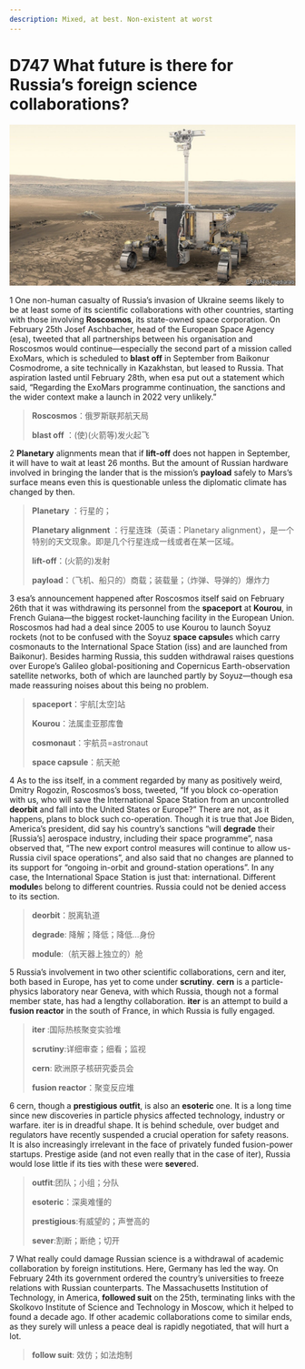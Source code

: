 ```yaml
---
description: Mixed, at best. Non-existent at worst
---
```


# D747 What future is there for Russia’s foreign science collaborations?
![](./img/boxcn8EH0eK70xnKJY2EIEGgQsh.png)

1 One non-human casualty of Russia’s invasion of Ukraine seems likely to be at least some of its scientific collaborations with other countries, starting with those involving **Roscosmos**, its state-owned space corporation. On February 25th Josef Aschbacher, head of the European Space Agency (esa), tweeted that all partnerships between his organisation and Roscosmos would continue—especially the second part of a mission called ExoMars, which is scheduled to **blast off** in September from Baikonur Cosmodrome, a site technically in Kazakhstan, but leased to Russia. That aspiration lasted until February 28th, when esa put out a statement which said, “Regarding the ExoMars programme continuation, the sanctions and the wider context make a launch in 2022 very unlikely.”

> **Roscosmos**：俄罗斯联邦航天局
>
> **blast off** ：(使)(火箭等)发火起飞
>

2 **Planetary** alignments mean that if **lift-off** does not happen in September, it will have to wait at least 26 months. But the amount of Russian hardware involved in bringing the lander that is the mission’s **payload** safely to Mars’s surface means even this is questionable unless the diplomatic climate has changed by then.

> **Planetary** ：行星的；
>
> **Planetary alignment** ：行星连珠（英语：Planetary alignment），是一个特别的天文现象。即是几个行星连成一线或者在某一区域。
>
> **lift-off**：(火箭的)发射
>
> **payload**：（飞机、船只的）商载；装载量；（炸弹、导弹的）爆炸力
>

3 esa’s announcement happened after Roscosmos itself said on February 26th that it was withdrawing its personnel from the **spaceport** at **Kourou**, in French Guiana—the biggest rocket-launching facility in the European Union. Roscosmos had had a deal since 2005 to use Kourou to launch Soyuz rockets (not to be confused with the Soyuz **space capsule**s which carry cosmonauts to the International Space Station (iss) and are launched from Baikonur). Besides harming Russia, this sudden withdrawal raises questions over Europe’s Galileo global-positioning and Copernicus Earth-observation satellite networks, both of which are launched partly by Soyuz—though esa made reassuring noises about this being no problem.

> **spaceport**：宇航[太空]站
>
> **Kourou**：法属圭亚那库鲁
>
> **cosmonaut**：宇航员=astronaut
>
> **space capsule**：航天舱
>

4 As to the iss itself, in a comment regarded by many as positively weird, Dmitry Rogozin, Roscosmos’s boss, tweeted, “If you block co-operation with us, who will save the International Space Station from an uncontrolled **deorbit** and fall into the United States or Europe?” There are not, as it happens, plans to block such co-operation. Though it is true that Joe Biden, America’s president, did say his country’s sanctions “will **degrade** their [Russia’s] aerospace industry, including their space programme”, nasa observed that, “The new export control measures will continue to allow us-Russia civil space operations”, and also said that no changes are planned to its support for “ongoing in-orbit and ground-station operations”. In any case, the International Space Station is just that: international. Different **module**s belong to different countries. Russia could not be denied access to its section.

> **deorbit**：脱离轨道
>
> **degrade**: 降解；降低；降低…身份
>
> **module**:（航天器上独立的）舱
>

5 Russia’s involvement in two other scientific collaborations, cern and iter, both based in Europe, has yet to come under **scrutiny**. **cern** is a particle-physics laboratory near Geneva, with which Russia, though not a formal member state, has had a lengthy collaboration. **iter** is an attempt to build a **fusion reactor** in the south of France, in which Russia is fully engaged.

> **iter** :国际热核聚变实验堆
>
> **scrutiny**:详细审查；细看；监视
>
> **cern**: 欧洲原子核研究委员会
>
> **fusion reactor**：聚变反应堆
>

6 cern, though a **prestigious** **outfit**, is also an **esoteric** one. It is a long time since new discoveries in particle physics affected technology, industry or warfare. iter is in dreadful shape. It is behind schedule, over budget and regulators have recently suspended a crucial operation for safety reasons. It is also increasingly irrelevant in the face of privately funded fusion-power startups. Prestige aside (and not even really that in the case of iter), Russia would lose little if its ties with these were **sever**ed.

> **outfit**:团队；小组；分队
>
> **esoteric**：深奥难懂的
>
> **prestigious**:有威望的；声誉高的
>
> **sever**:割断；断绝；切开
>

7 What really could damage Russian science is a withdrawal of academic collaboration by foreign institutions. Here, Germany has led the way. On February 24th its government ordered the country’s universities to freeze relations with Russian counterparts. The Massachusetts Institution of Technology, in America, **followed suit** on the 25th, terminating links with the Skolkovo Institute of Science and Technology in Moscow, which it helped to found a decade ago. If other academic collaborations come to similar ends, as they surely will unless a peace deal is rapidly negotiated, that will hurt a lot.

> **follow suit**: 效仿；如法炮制
>

